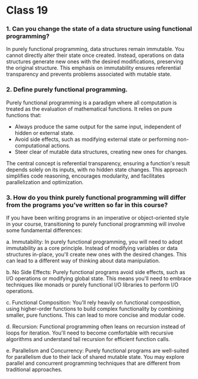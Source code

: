 # Class 19

### 1. Can you change the state of a data structure using functional programming?
  In purely functional programming, data structures remain immutable. You cannot directly alter their state once created. Instead, operations on data structures generate new ones with the desired modifications, preserving the original structure. This emphasis on immutability ensures referential transparency and prevents problems associated with mutable state.

### 2. Define purely functional programming.
   Purely functional programming is a paradigm where all computation is treated as the evaluation of mathematical functions. It relies on pure functions that:
- Always produce the same output for the same input, independent of hidden or external state.
- Avoid side effects, such as modifying external state or performing non-computational actions.
- Steer clear of mutable data structures, creating new ones for changes.

The central concept is referential transparency, ensuring a function's result depends solely on its inputs, with no hidden state changes. This approach simplifies code reasoning, encourages modularity, and facilitates parallelization and optimization.

### 3. How do you think purely functional programming will differ from the programs you’ve written so far in this course?
   If you have been writing programs in an imperative or object-oriented style in your course, transitioning to purely functional programming will involve some fundamental differences:

   a. Immutability: In purely functional programming, you will need to adopt immutability as a core principle. Instead of modifying variables or data structures in-place, you'll create new ones with the desired changes. This can lead to a different way of thinking about data manipulation.

   b. No Side Effects: Purely functional programs avoid side effects, such as I/O operations or modifying global state. This means you'll need to embrace techniques like monads or purely functional I/O libraries to perform I/O operations.

   c. Functional Composition: You'll rely heavily on functional composition, using higher-order functions to build complex functionality by combining smaller, pure functions. This can lead to more concise and modular code.

   d. Recursion: Functional programming often leans on recursion instead of loops for iteration. You'll need to become comfortable with recursive algorithms and understand tail recursion for efficient function calls.

   e. Parallelism and Concurrency: Purely functional programs are well-suited for parallelism due to their lack of shared mutable state. You may explore parallel and concurrent programming techniques that are different from traditional approaches.
